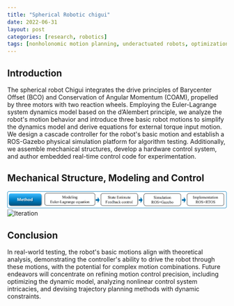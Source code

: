 ```yaml
---
title: "Spherical Robotic chigui"
date: 2022-06-31
layout: post
categories: [research, robotics]
tags: [nonholonomic motion planning, underactuated robots, optimization and optimal control]
---
```


## Introduction
The spherical robot Chigui integrates the drive principles of Barycenter Offset (BCO) and Conservation of Angular Momentum (COAM), propelled by three motors with two reaction wheels.  Employing the Euler-Lagrange system dynamics model based on the d’Alembert principle, we analyze the robot's motion behavior and introduce three basic robot motions to simplify the dynamics model and derive equations for external torque input motion.  We design a cascade controller for the robot's basic motion and establish a ROS-Gazebo physical simulation platform for algorithm testing.  Additionally, we assemble mechanical structures, develop a hardware control system, and author embedded real-time control code for experimentation.

## Mechanical Structure, Modeling and Control
![Ctrl](/images/ballbot/chiguiCtrl.bmp)
![Iteration](/images/ballbot/chiguiIteration.bmp)


## Conclusion
In real-world testing, the robot's basic motions align with theoretical analysis, demonstrating the controller's ability to drive the robot through these motions, with the potential for complex motion combinations.  Future endeavors will concentrate on refining motion control precision, including optimizing the dynamic model, analyzing nonlinear control system intricacies, and devising trajectory planning methods with dynamic constraints.
